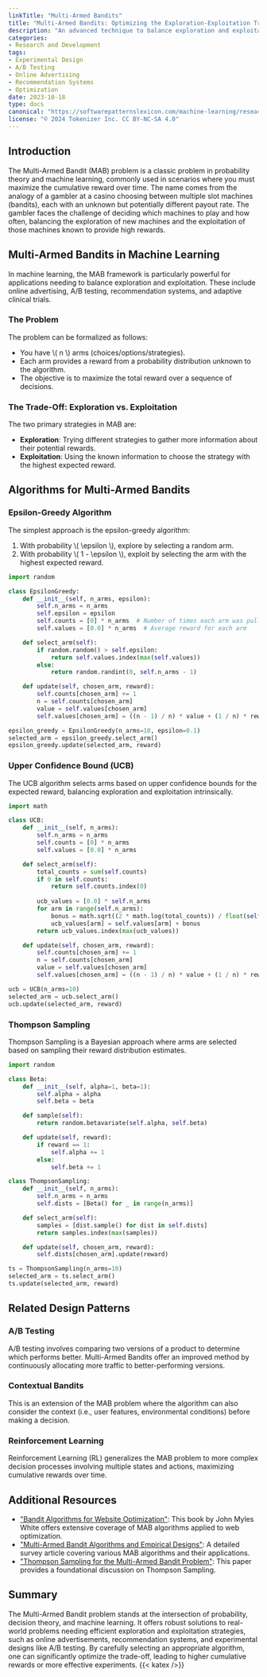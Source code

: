 ```yaml
---
linkTitle: "Multi-Armed Bandits"
title: "Multi-Armed Bandits: Optimizing the Exploration-Exploitation Trade-Off in Experiments"
description: "An advanced technique to balance exploration and exploitation during experiments, particularly useful in A/B testing, online advertising, and recommendation systems."
categories:
- Research and Development
tags:
- Experimental Design
- A/B Testing
- Online Advertising
- Recommendation Systems
- Optimization
date: 2023-10-18
type: docs
canonical: "https://softwarepatternslexicon.com/machine-learning/research-and-development/experimental-design/multi-armed-bandits"
license: "© 2024 Tokenizer Inc. CC BY-NC-SA 4.0"
---
```



## Introduction
The Multi-Armed Bandit (MAB) problem is a classic problem in probability theory and machine learning, commonly used in scenarios where you must maximize the cumulative reward over time. The name comes from the analogy of a gambler at a casino choosing between multiple slot machines (bandits), each with an unknown but potentially different payout rate. The gambler faces the challenge of deciding which machines to play and how often, balancing the exploration of new machines and the exploitation of those machines known to provide high rewards.

## Multi-Armed Bandits in Machine Learning
In machine learning, the MAB framework is particularly powerful for applications needing to balance exploration and exploitation. These include online advertising, A/B testing, recommendation systems, and adaptive clinical trials.

### The Problem
The problem can be formalized as follows:

- You have \\( n \\) arms (choices/options/strategies).
- Each arm provides a reward from a probability distribution unknown to the algorithm.
- The objective is to maximize the total reward over a sequence of decisions.

### The Trade-Off: Exploration vs. Exploitation
The two primary strategies in MAB are:
- **Exploration**: Trying different strategies to gather more information about their potential rewards.
- **Exploitation**: Using the known information to choose the strategy with the highest expected reward.

## Algorithms for Multi-Armed Bandits

### Epsilon-Greedy Algorithm
The simplest approach is the epsilon-greedy algorithm:
1. With probability \\( \epsilon \\), explore by selecting a random arm.
2. With probability \\( 1 - \epsilon \\), exploit by selecting the arm with the highest expected reward.

```python
import random

class EpsilonGreedy:
    def __init__(self, n_arms, epsilon):
        self.n_arms = n_arms
        self.epsilon = epsilon
        self.counts = [0] * n_arms  # Number of times each arm was pulled
        self.values = [0.0] * n_arms  # Average reward for each arm

    def select_arm(self):
        if random.random() > self.epsilon:
            return self.values.index(max(self.values))
        else:
            return random.randint(0, self.n_arms - 1)

    def update(self, chosen_arm, reward):
        self.counts[chosen_arm] += 1
        n = self.counts[chosen_arm]
        value = self.values[chosen_arm]
        self.values[chosen_arm] = ((n - 1) / n) * value + (1 / n) * reward

epsilon_greedy = EpsilonGreedy(n_arms=10, epsilon=0.1)
selected_arm = epsilon_greedy.select_arm()
epsilon_greedy.update(selected_arm, reward)
```

### Upper Confidence Bound (UCB)
The UCB algorithm selects arms based on upper confidence bounds for the expected reward, balancing exploration and exploitation intrinsically.

```python
import math

class UCB:
    def __init__(self, n_arms):
        self.n_arms = n_arms
        self.counts = [0] * n_arms
        self.values = [0.0] * n_arms

    def select_arm(self):
        total_counts = sum(self.counts)
        if 0 in self.counts:
            return self.counts.index(0)
        
        ucb_values = [0.0] * self.n_arms
        for arm in range(self.n_arms):
            bonus = math.sqrt((2 * math.log(total_counts)) / float(self.counts[arm]))
            ucb_values[arm] = self.values[arm] + bonus
        return ucb_values.index(max(ucb_values))

    def update(self, chosen_arm, reward):
        self.counts[chosen_arm] += 1
        n = self.counts[chosen_arm]
        value = self.values[chosen_arm]
        self.values[chosen_arm] = ((n - 1) / n) * value + (1 / n) * reward

ucb = UCB(n_arms=10)
selected_arm = ucb.select_arm()
ucb.update(selected_arm, reward)
```

### Thompson Sampling
Thompson Sampling is a Bayesian approach where arms are selected based on sampling their reward distribution estimates.

```python
import random

class Beta:
    def __init__(self, alpha=1, beta=1):
        self.alpha = alpha
        self.beta = beta

    def sample(self):
        return random.betavariate(self.alpha, self.beta)

    def update(self, reward):
        if reward == 1:
            self.alpha += 1
        else:
            self.beta += 1

class ThompsonSampling:
    def __init__(self, n_arms):
        self.n_arms = n_arms
        self.dists = [Beta() for _ in range(n_arms)]

    def select_arm(self):
        samples = [dist.sample() for dist in self.dists]
        return samples.index(max(samples))

    def update(self, chosen_arm, reward):
        self.dists[chosen_arm].update(reward)

ts = ThompsonSampling(n_arms=10)
selected_arm = ts.select_arm()
ts.update(selected_arm, reward)
```

## Related Design Patterns

### A/B Testing
A/B testing involves comparing two versions of a product to determine which performs better. Multi-Armed Bandits offer an improved method by continuously allocating more traffic to better-performing versions.

### Contextual Bandits
This is an extension of the MAB problem where the algorithm can also consider the context (i.e., user features, environmental conditions) before making a decision.

### Reinforcement Learning
Reinforcement Learning (RL) generalizes the MAB problem to more complex decision processes involving multiple states and actions, maximizing cumulative rewards over time.

## Additional Resources

- ["Bandit Algorithms for Website Optimization"](https://www.cornell.edu/): This book by John Myles White offers extensive coverage of MAB algorithms applied to web optimization.
- ["Multi-Armed Bandit Algorithms and Empirical Designs"](https://arxiv.org/): A detailed survey article covering various MAB algorithms and their applications.
- ["Thompson Sampling for the Multi-Armed Bandit Problem"](http://proceedings.mlr.press/): This paper provides a foundational discussion on Thompson Sampling.

## Summary
The Multi-Armed Bandit problem stands at the intersection of probability, decision theory, and machine learning. It offers robust solutions to real-world problems needing efficient exploration and exploitation strategies, such as online advertisements, recommendation systems, and experimental designs like A/B testing. By carefully selecting an appropriate algorithm, one can significantly optimize the trade-off, leading to higher cumulative rewards or more effective experiments.
{{< katex />}}


